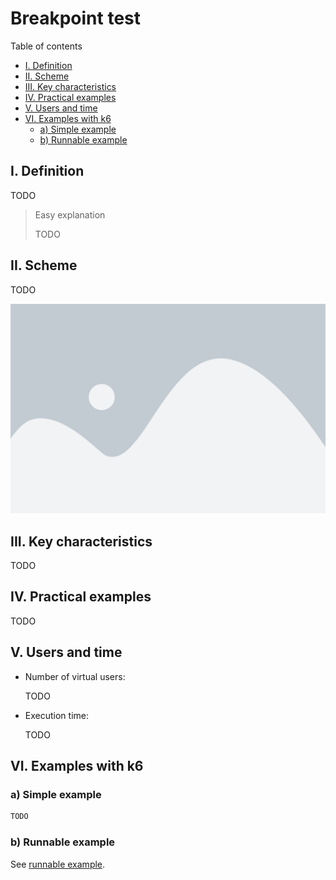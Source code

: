 # Breakpoint test

Table of contents

- [I. Definition](#i-definition)
- [II. Scheme](#ii-scheme)
- [III. Key characteristics](#iii-key-characteristics)
- [IV. Practical examples](#iv-practical-examples)
- [V. Users and time](#v-users-and-time)
- [VI. Examples with k6](#vi-examples-with-k6)
  - [a) Simple example](#a-simple-example)
  - [b) Runnable example](#b-runnable-example)

## I. Definition

TODO

> Easy explanation 
>
> TODO

## II. Scheme

TODO

![Chart](chart.png)

## III. Key characteristics

TODO

## IV. Practical examples

TODO

## V. Users and time

- Number of virtual users:
  
  TODO

- Execution time:

  TODO

## VI. Examples with k6

### a) Simple example

```js
TODO
```

### b) Runnable example

See [runnable example](runnable-example.md).